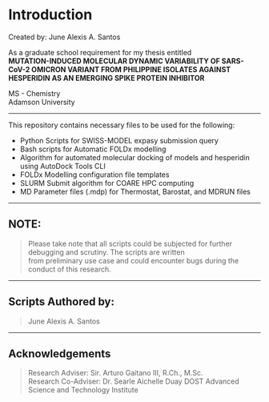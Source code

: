 # Introduction

Created by: June Alexis A. Santos

As a graduate school requirement for my thesis entitled <br>
<b> MUTATION-INDUCED MOLECULAR DYNAMIC VARIABILITY OF SARS-CoV-2 OMICRON VARIANT FROM PHILIPPINE ISOLATES AGAINST HESPERIDIN AS AN EMERGING SPIKE PROTEIN INHIBITOR </b> <br>

MS - Chemistry <br>
Adamson University <br>

---
This repository contains necessary files to be used for the following:
- Python Scripts for SWISS-MODEL expasy submission query
- Bash scripts for Automatic FOLDx modelling
- Algorithm for automated molecular docking of models and hesperidin using AutoDock Tools CLI
- FOLDx Modelling configuration file templates
- SLURM Submit algorithm for COARE HPC computing
- MD Parameter files (.mdp) for Thermostat, Barostat, and MDRUN files
---
## NOTE:
>    Please take note that all scripts could be subjected for further debugging and scrutiny. The scripts are written <br> from preliminary use case and could encounter bugs during the conduct of this research.

---

## Scripts Authored by:
> June Alexis A. Santos

---

## Acknowledgements

> Research Adviser: Sir. Arturo Gaitano III, R.Ch., M.Sc. <br>
> Research Co-Adviser: Dr. Searle Aichelle Duay
> DOST Advanced Science and Technology Institute
